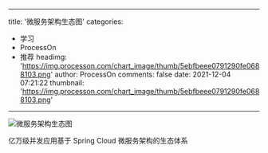 
---
title: '微服务架构生态图'
categories: 
 - 学习
 - ProcessOn
 - 推荐
headimg: 'https://img.processon.com/chart_image/thumb/5ebfbeee0791290fe0688103.png'
author: ProcessOn
comments: false
date: 2021-12-04 07:21:22
thumbnail: 'https://img.processon.com/chart_image/thumb/5ebfbeee0791290fe0688103.png'
---

<div>   
<img class="thumb" alt="微服务架构生态图" src="https://img.processon.com/chart_image/thumb/5ebfbeee0791290fe0688103.png" referrerpolicy="no-referrer">
<p>亿万级并发应用基于 Spring Cloud 微服务架构的生态体系</p>  
</div>
            